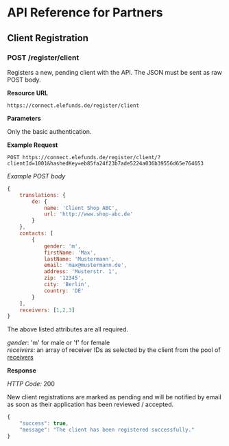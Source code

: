 # API Reference for Partners

## Client Registration
### POST /register/client

Registers a new, pending client with the API. The JSON must be sent as raw POST body.

**Resource URL**

    https://connect.elefunds.de/register/client

**Parameters**

Only the basic authentication.

**Example Request**

    POST https://connect.elefunds.de/register/client/?clientId=1001&hashedKey=eb85fa24f23b7ade5224a036b39556d65e764653

*Example POST body*

```js
{
    translations: {
        de: {
            name: 'Client Shop ABC',
            url: 'http://www.shop-abc.de'
        }
    },
    contacts: [
        {
            gender: 'm',
            firstName: 'Max',
            lastName: 'Mustermann',
            email: 'max@mustermann.de',
            address: 'Musterstr. 1',
            zip: '12345',
            city: 'Berlin',
            country: 'DE'
        }
    ],
    receivers: [1,2,3]
}
```

The above listed attributes are all required.

*gender*: 'm' for male or 'f' for female  
*receivers*: an array of receiver IDs as selected by the client from the pool of [receivers](https://github.com/elefunds/elefunds-SDK/blob/master/Documentation/API/APIReference.md#get-receivers)


**Response**

*HTTP Code:* 200

New client registrations are marked as pending and will be notified by email as soon as their application has been reviewed / accepted.

```js
{
    "success": true,
    "message": "The client has been registered successfully."
}
```

